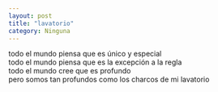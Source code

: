 ```yaml
---
layout: post
title: "lavatorio"
category: Ninguna
---
```

todo el mundo piensa que es único y especial  
todo el mundo piensa que es la excepción a la regla  
todo el mundo cree que es profundo  
pero somos tan profundos como los charcos de mi lavatorio